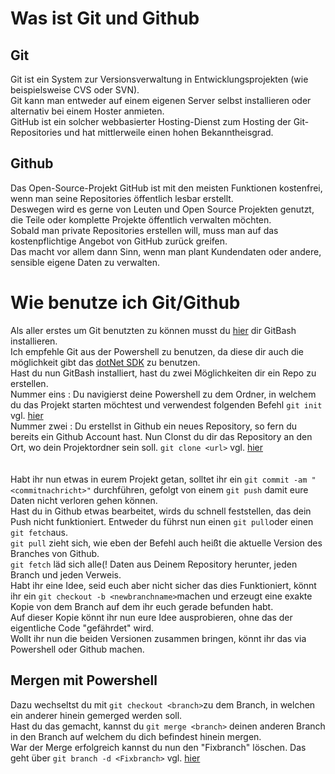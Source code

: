 # Was ist Git und Github

## Git

Git ist ein System zur Versionsverwaltung in Entwicklungsprojekten (wie beispielsweise CVS oder SVN). <br>
Git kann man entweder auf einem eigenen Server selbst installieren oder alternativ bei einem Hoster anmieten. <br>
GitHub ist ein solcher webbasierter Hosting-Dienst zum Hosting der Git-Repositories und hat mittlerweile einen hohen Bekanntheisgrad. <br>

## Github

Das Open-Source-Projekt GitHub ist mit den meisten Funktionen kostenfrei, wenn man seine Repositories öffentlich lesbar erstellt. <br> 
Deswegen wird es gerne von Leuten und Open Source Projekten genutzt, die Teile oder komplette Projekte öffentlich verwalten möchten. <br>
Sobald man private Repositories erstellen will, muss man auf das kostenpflichtige Angebot von GitHub zurück greifen. <br> 
Das macht vor allem dann Sinn, wenn man plant Kundendaten oder andere, sensible eigene Daten zu verwalten. <br>

# Wie benutze ich Git/Github

Als aller erstes um Git benutzten zu können musst du [hier](https://github.com/git-for-windows/git/releases/download/v2.20.1.windows.1/Git-2.20.1-64-bit.exe) dir GitBash installieren. <br>
Ich empfehle Git aus der Powershell zu benutzen, da diese dir auch die möglichkeit gibt das [dotNet SDK](https://dotnet.microsoft.com/download/thank-you/dotnet-sdk-2.2.103-windows-x64-installer) zu benutzen. <br>
Hast du nun GitBash installiert, hast du zwei Möglichkeiten dir ein Repo zu erstellen. <br>
Nummer eins : Du navigierst deine Powershell zu dem Ordner, in welchem du das Projekt starten möchtest und verwendest folgenden Befehl ```git init```  vgl. [hier](https://git-scm.com/book/en/v2/Git-Basics-Getting-a-Git-Repository) <br>
Nummer zwei : Du erstellst in Github ein neues Repository, so fern du bereits ein Github Account hast. Nun Clonst du dir das Repository an den Ort, wo dein Projektordner sein soll. ```git clone <url>``` vgl. [hier](https://git-scm.com/book/en/v2/Git-Basics-Getting-a-Git-Repository) <br>
<br>
<br>
Habt ihr nun etwas in eurem Projekt getan, solltet ihr ein ```git commit -am "<commitnachricht>"``` durchführen, gefolgt von einem ```git push``` damit eure Daten nicht verloren gehen können.
<br>
Hast du in Github etwas bearbeitet, wirds du schnell feststellen, das dein Push nicht funktioniert. Entweder du führst nun einen ```git pull```oder einen ```git fetch```aus. <br>
```git pull``` zieht sich, wie eben der Befehl auch heißt die aktuelle Version des Branches von Github. <br>
```git fetch``` läd sich alle(! Daten aus Deinem Repository herunter, jeden Branch und jeden Verweis. <br> 
Habt ihr eine Idee, seid euch aber nicht sicher das dies Funktioniert, könnt ihr ein ```git checkout -b <newbranchname>```machen und erzeugt eine exakte Kopie von dem Branch auf dem ihr euch gerade befunden habt. <br>
Auf dieser Kopie könnt ihr nun eure Idee ausprobieren, ohne das der eigentliche Code "gefährdet" wird. <br>
Wollt ihr nun die beiden Versionen zusammen bringen, könnt ihr das via Powershell oder Github machen. <br>

## Mergen mit Powershell

Dazu wechseltst du mit ```git checkout <branch>```zu dem Branch, in welchen ein anderer hinein gemerged werden soll. <br>
Hast du das gemacht, kannst du  ```git merge <branch>``` deinen anderen Branch in den Branch auf welchem du dich befindest hinein mergen. <br>
War der Merge erfolgreich kannst du nun den "Fixbranch" löschen. Das geht über ```git branch -d <Fixbranch>```   vgl. [hier](https://git-scm.com/book/en/v2/Git-Branching-Basic-Branching-and-Merging) <br>
